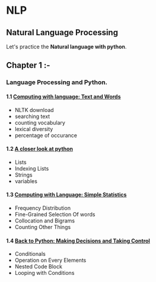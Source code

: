 # NLP
## Natural Language Processing

Let's practice the **Natural language with python**.

## Chapter 1 :-  
### Language Processing and Python.
#### 1.1 [Computing with language: Text and Words](chapter_1/1.1/NLP_chapter_1.ipynb "Language Processing and Python 1.1")
* NLTK download
* searching text
* counting vocabulary
* lexical diversity
* percentage of occurance

#### 1.2 [A closer look at python](chapter_1/1.2/NLP_chapter_1.ipynb "Language Processing and Python 1.2")
* Lists
* Indexing Lists
* Strings
* variables

#### 1.3 [Computing with Language: Simple Statistics](chapter_1/1.3/NLP_chapter_1.ipynb "Language Processing and Python 1.3")
 * Frequency Distribution
 * Fine-Grained Selection Of words
 * Collocation and Bigrams
 * Counting Other Things
 #### 1.4 [Back to Python: Making Decisions and Taking Control](chapter_1/1.4/NLP_chapter_1.ipynb "Language Processing and Python 1.3")
 * Conditionals
 * Operation on Every Elements
 * Nested Code Block
 * Looping with Conditions
 






